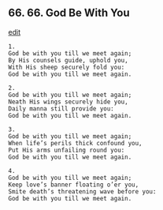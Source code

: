 
## 66.  66. God Be With You
[edit](https://docs.google.com/document/d/1F_BZ%2DFeu69M2NCpLB1XG0us0HHy8T4gc/edit?mode=html)




    1.
    God be with you till we meet again;
    By His counsels guide, uphold you,
    With His sheep securely fold you:
    God be with you till we meet again.

    2.
    God be with you till we meet again;
    Neath His wings securely hide you,
    Daily manna still provide you:
    God be with you till we meet again.

    3.
    God be with you till we meet again;
    When life’s perils thick confound you,
    Put His arms unfailing round you:
    God be with you till we meet again.

    4.
    God be with you till we meet again;
    Keep love’s banner floating o’er you,
    Smite death’s threatening wave before you:
    God be with you till we meet again.
